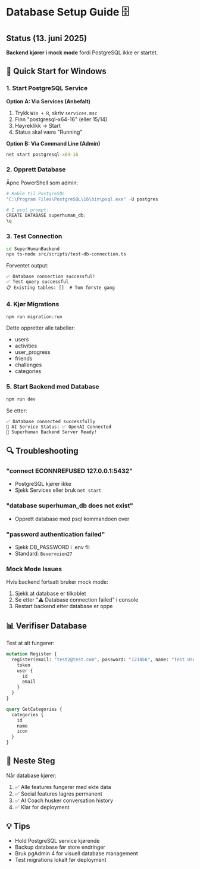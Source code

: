 # Database Setup Guide 🗄️

## Status (13. juni 2025)

**Backend kjører i mock mode** fordi PostgreSQL ikke er startet.

## 🚀 Quick Start for Windows

### 1. Start PostgreSQL Service

**Option A: Via Services (Anbefalt)**
1. Trykk `Win + R`, skriv `services.msc`
2. Finn "postgresql-x64-16" (eller 15/14)
3. Høyreklikk → Start
4. Status skal være "Running"

**Option B: Via Command Line (Admin)**
```cmd
net start postgresql-x64-16
```

### 2. Opprett Database

Åpne PowerShell som admin:
```powershell
# Koble til PostgreSQL
"C:\Program Files\PostgreSQL\16\bin\psql.exe" -U postgres

# I psql prompt:
CREATE DATABASE superhuman_db;
\q
```

### 3. Test Connection

```bash
cd SuperHumanBackend
npx ts-node src/scripts/test-db-connection.ts
```

Forventet output:
```
✅ Database connection successful!
✅ Test query successful
📋 Existing tables: []  # Tom første gang
```

### 4. Kjør Migrations

```bash
npm run migration:run
```

Dette oppretter alle tabeller:
- users
- activities  
- user_progress
- friends
- challenges
- categories

### 5. Start Backend med Database

```bash
npm run dev
```

Se etter:
```
✅ Database connected successfully
🤖 AI Service Status: ✅ OpenAI Connected
🚀 SuperHuman Backend Server Ready!
```

## 🔍 Troubleshooting

### "connect ECONNREFUSED 127.0.0.1:5432"
- PostgreSQL kjører ikke
- Sjekk Services eller bruk `net start`

### "database superhuman_db does not exist"
- Opprett database med psql kommandoen over

### "password authentication failed"
- Sjekk DB_PASSWORD i .env fil
- Standard: `Beverveien27`

### Mock Mode Issues
Hvis backend fortsatt bruker mock mode:
1. Sjekk at database er tilkoblet
2. Se etter "⚠️ Database connection failed" i console
3. Restart backend etter database er oppe

## 📊 Verifiser Database

Test at alt fungerer:
```graphql
mutation Register {
  register(email: "test2@test.com", password: "123456", name: "Test User 2") {
    token
    user {
      id
      email
    }
  }
}

query GetCategories {
  categories {
    id
    name
    icon
  }
}
```

## 🎯 Neste Steg

Når database kjører:
1. ✅ Alle features fungerer med ekte data
2. ✅ Social features lagres permanent
3. ✅ AI Coach husker conversation history
4. ✅ Klar for deployment

## 💡 Tips

- Hold PostgreSQL service kjørende
- Backup database før store endringer
- Bruk pgAdmin 4 for visuell database management
- Test migrations lokalt før deployment